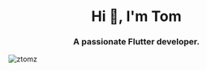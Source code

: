 <h1 align="center">Hi 👋, I'm Tom</h1>
<h3 align="center">A passionate Flutter developer.</h3>

<p align="left"> <img src="https://komarev.com/ghpvc/?username=ztomz&label=Profile%20views&color=0e75b6&style=flat" alt="ztomz" /> </p>
